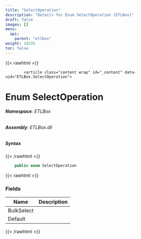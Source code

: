 ```yaml
---
title: "SelectOperation"
description: "Details for Enum SelectOperation (ETLBox)"
draft: false
images: []
menu:
  api:
    parent: "etlbox"
weight: 10335
toc: false
---
```


{{< rawhtml >}}

            <article class="content wrap" id="_content" data-uid="ETLBox.SelectOperation">
  <h1 id="ETLBox_SelectOperation" data-uid="ETLBox.SelectOperation" class="text-break">Enum SelectOperation</h1>
  <div class="markdown level0 summary"></div>
  <div class="markdown level0 conceptual"></div>
<h6><strong>Namespace</strong>: ETLBox</h6>
  <h6><strong>Assembly</strong>: ETLBox.dll</h6>
  <h5 id="ETLBox_SelectOperation_syntax">Syntax</h5>
{{< /rawhtml >}}

```C#
    public enum SelectOperation
```

{{< rawhtml >}}
  <h3 id="fields">Fields
</h3>
  <table class="table table-bordered table-condensed">
    <thead>
      <tr>
        <th>Name</th>
        <th>Description</th>
      </tr>
    <thead>
    </thead></thead><tbody>
      <tr>
        <td id="ETLBox_SelectOperation_BulkSelect">BulkSelect</td>
        <td></td>
      </tr>
      <tr>
        <td id="ETLBox_SelectOperation_Default">Default</td>
        <td></td>
      </tr>
    </tbody>
  </table>

{{< /rawhtml >}}
